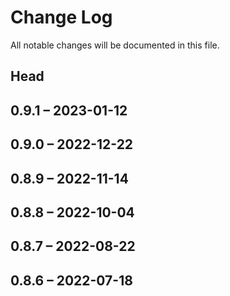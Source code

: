 # Change Log

All notable changes will be documented in this file.

## Head

## 0.9.1 &ndash; 2023-01-12

## 0.9.0 &ndash; 2022-12-22

## 0.8.9 &ndash; 2022-11-14

## 0.8.8 &ndash; 2022-10-04

## 0.8.7 &ndash; 2022-08-22

## 0.8.6 &ndash; 2022-07-18
